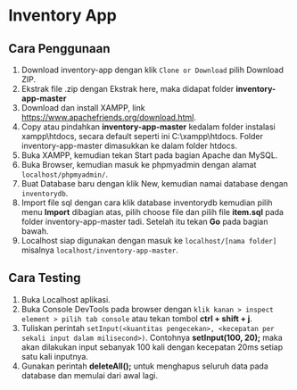 # Inventory App

## Cara Penggunaan
1.  Download inventory-app dengan klik `Clone or Download` pilih Download ZIP.
2.  Ekstrak file .zip dengan Ekstrak here, maka didapat folder <b>inventory-app-master</b>
3.  Download dan install XAMPP, link <a href="https://www.apachefriends.org/download.html">https://www.apachefriends.org/download.html</a>.
4.  Copy atau pindahkan <b>inventory-app-master</b> kedalam folder instalasi xampp\htdocs, secara default seperti ini C:\xampp\htdocs. Folder inventory-app-master dimasukkan ke dalam folder htdocs.
5.  Buka XAMPP, kemudian tekan Start pada bagian Apache dan MySQL.
6.  Buka Browser, kemudian masuk ke phpmyadmin dengan alamat `localhost/phpmyadmin/`.
7.  Buat Database baru dengan klik New, kemudian namai database dengan `inventorydb`.
8.  Import file sql dengan cara klik database inventorydb kemudian pilih menu <b>Import</b> dibagian atas, pilih choose file dan pilih file <b>item.sql</b> pada folder inventory-app-master tadi. Setelah itu tekan <b>Go</b> pada bagian bawah.
9.  Localhost siap digunakan dengan masuk ke `localhost/[nama folder]` misalnya `localhost/inventory-app-master`.

## Cara Testing
1.  Buka Localhost aplikasi.
2.  Buka Console DevTools pada browser dengan `klik kanan > inspect element > pilih tab console` atau tekan tombol <b>ctrl + shift + j</b>.
3.  Tuliskan perintah `setInput(<kuantitas pengecekan>, <kecepatan per sekali input dalam milisecond>)`. Contohnya <b>setInput(100, 20);</b> maka akan dilakukan input sebanyak 100 kali dengan kecepatan 20ms setiap satu kali inputnya.
4.  Gunakan perintah <b>deleteAll();</b> untuk menghapus seluruh data pada database dan memulai dari awal lagi.